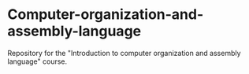 # Computer-organization-and-assembly-language
Repository for the "Introduction to computer organization and assembly language" course.
